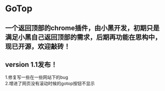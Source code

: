 GoTop
===========

一个返回顶部的chrome插件，由小黑开发，初期只是满足小黑自己返回顶部的需求，后期再功能在思构中，现已开源，欢迎敲砖！
---

version 1.1发布！
-----------
1.修复写一些在一些网站下的bug  
2.增进了网页没有滚动时候的gotop按钮不显示